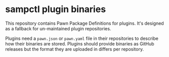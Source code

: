 # sampctl plugin binaries

This repository contains Pawn Package Definitions for plugins. It's designed as a fallback for un-maintained plugin repositories.

Plugins need a `pawn.json` or `pawn.yaml` file in their repositories to describe how their binaries are stored. Plugins should provide binaries as GitHub releases but the format they are uploaded in differs per repository.
